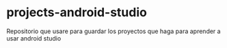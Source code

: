 # projects-android-studio
Repositorio que usare para guardar los proyectos que haga para aprender a usar android studio 
